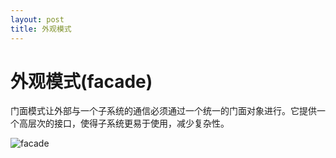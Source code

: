 ```yaml
---
layout: post
title: 外观模式
---
```


外观模式(facade)
==============
  
  门面模式让外部与一个子系统的通信必须通过一个统一的门面对象进行。它提供一个高层次的接口，使得子系统更易于使用，减少复杂性。
   
![facade](/images/design-pattern/facade.png)
 